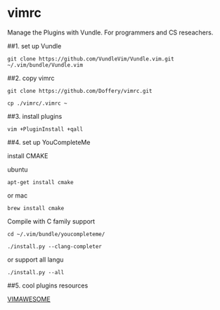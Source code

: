 # vimrc
Manage the Plugins with Vundle. For programmers and CS reseachers.

##1. set up Vundle

```
git clone https://github.com/VundleVim/Vundle.vim.git ~/.vim/bundle/Vundle.vim
```

##2. copy vimrc

```
git clone https://github.com/Doffery/vimrc.git

cp ./vimrc/.vimrc ~
```

##3. install plugins

```
vim +PluginInstall +qall
```

##4. set up YouCompleteMe

install CMAKE

ubuntu
```
apt-get install cmake
```
or mac
```
brew install cmake
```

Compile with C family support
```
cd ~/.vim/bundle/youcompleteme/

./install.py --clang-completer

```
or support all langu
```
./install.py --all
```

##5. cool plugins resources

[VIMAWESOME](https://vimawesome.com/)
